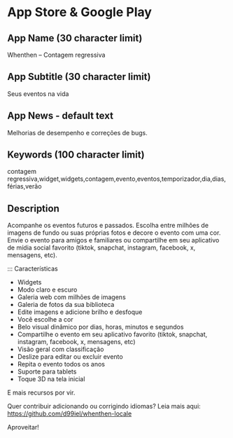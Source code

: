 # App Store & Google Play

## App Name (30 character limit)
Whenthen – Contagem regressiva

## App Subtitle (30 character limit)
Seus eventos na vida

## App News - default text
Melhorias de desempenho e correções de bugs.

## Keywords (100 character limit)
contagem regressiva,widget,widgets,contagem,evento,eventos,temporizador,dia,dias,férias,verão

## Description
Acompanhe os eventos futuros e passados.
Escolha entre milhões de imagens de fundo ou suas próprias fotos e decore o evento com uma cor.
Envie o evento para amigos e familiares ou compartilhe em seu aplicativo de mídia social favorito (tiktok, snapchat, instagram, facebook, x, mensagens, etc).

::: Características
- Widgets
- Modo claro e escuro
- Galeria web com milhões de imagens
- Galeria de fotos da sua biblioteca
- Edite imagens e adicione brilho e desfoque
- Você escolhe a cor
- Belo visual dinâmico por dias, horas, minutos e segundos
- Compartilhe o evento em seu aplicativo favorito (tiktok, snapchat, instagram, facebook, x, mensagens, etc)
- Visão geral com classificação
- Deslize para editar ou excluir evento
- Repita o evento todos os anos
- Suporte para tablets
- Toque 3D na tela inicial

E mais recursos por vir.

Quer contribuir adicionando ou corrigindo idiomas? Leia mais aqui: https://github.com/d99iel/whenthen-locale

Aproveitar!
